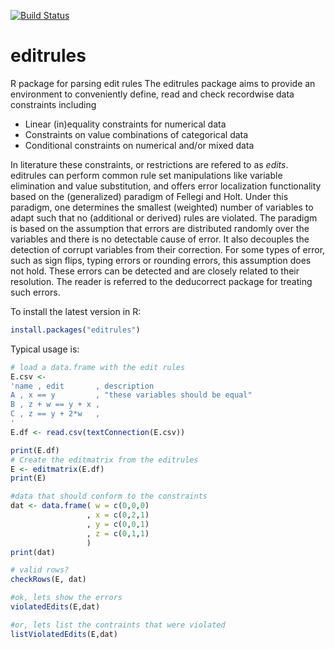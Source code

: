 [![Build Status](https://travis-ci.org/data-cleaning/editrules.svg)](https://travis-ci.org/data-cleaning/editrules)

editrules
=========

R package for parsing edit rules
The editrules package aims to provide an environment to conveniently define, read and check recordwise data constraints including
* Linear (in)equality constraints for numerical data
* Constraints on value combinations of categorical data
* Conditional constraints on numerical and/or mixed data

In literature these constraints, or restrictions are refered to as _edits_. 
editrules can perform common rule set manipulations like variable elimination and value substitution, 
and offers error localization functionality based on the (generalized) paradigm of Fellegi and Holt. 
Under this paradigm, one determines the smallest (weighted) number of variables to adapt such that no
(additional or derived) rules are violated. The paradigm is based on the assumption that errors are distributed 
randomly over the variables and there is no detectable cause of error. 
It also decouples the detection of corrupt variables from their correction. 
For some types of error, such as sign flips, typing errors or rounding errors, this assumption does not hold. 
These errors can be detected and are closely related to their resolution. 
The reader is referred to the deducorrect package for treating such errors.

To install the latest version in R:
```R
install.packages("editrules")
```

Typical usage is:

```R
# load a data.frame with the edit rules
E.csv <- 
'name , edit       , description
A , x == y         , "these variables should be equal"
B , z + w == y + x ,
C , z == y + 2*w   ,
'
E.df <- read.csv(textConnection(E.csv))                 

print(E.df)
# Create the editmatrix from the editrules
E <- editmatrix(E.df)
print(E)

#data that should conform to the constraints
dat <- data.frame( w = c(0,0,0)
                 , x = c(0,2,1)
                 , y = c(0,0,1)
                 , z = c(0,1,1)
                 )
print(dat)

# valid rows?
checkRows(E, dat)

#ok, lets show the errors
violatedEdits(E,dat)

#or, lets list the contraints that were violated
listViolatedEdits(E,dat)
```
